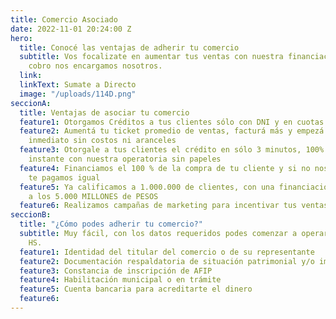```yaml
---
title: Comercio Asociado
date: 2022-11-01 20:24:00 Z
hero:
  title: Conocé las ventajas de adherir tu comercio
  subtitle: Vos focalizate en aumentar tus ventas con nuestra financiación, que del
    cobro nos encargamos nosotros.
  link: 
  linkText: Sumate a Directo
  image: "/uploads/114D.png"
seccionA:
  title: Ventajas de asociar tu comercio
  feature1: Otorgamos Créditos a tus clientes sólo con DNI y en cuotas fijas en pesos
  feature2: Aumentá tu ticket promedio de ventas, facturá más y empezá a cobrar de
    inmediato sin costos ni aranceles
  feature3: Otorgale a tus clientes el crédito en sólo 3 minutos, 100% on line y al
    instante con nuestra operatoria sin papeles
  feature4: Financiamos el 100 % de la compra de tu cliente y si no nos paga, nosotros
    te pagamos igual
  feature5: Ya calificamos a 1.000.000 de clientes, con una financiación superior
    a los 5.000 MILLONES de PESOS
  feature6: Realizamos campañas de marketing para incentivar tus ventas.
seccionB:
  title: "¿Cómo podes adherir tu comercio?"
  subtitle: Muy fácil, con los datos requeridos podes comenzar a operar en solo 72
    HS.
  feature1: Identidad del titular del comercio o de su representante
  feature2: Documentación respaldatoria de situación patrimonial y/o impositiva
  feature3: Constancia de inscripción de AFIP
  feature4: Habilitación municipal o en trámite
  feature5: Cuenta bancaria para acreditarte el dinero
  feature6: 
---
```


